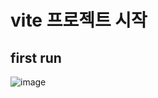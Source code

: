 # vite 프로젝트 시작 


## first run
![image](https://github.com/oseconds/oseconds.github.io/assets/123317581/925ca01f-530a-474c-82a6-ebaa234780e4)
